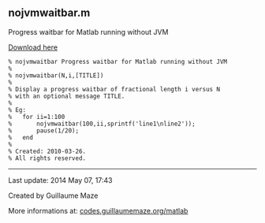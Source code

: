 ## nojvmwaitbar.m ##
Progress waitbar for Matlab running without JVM

[Download here](http://guillaumemaze.googlecode.com/svn/trunk/matlab/codes/inout/nojvmwaitbar.m)

```
% nojvmwaitbar Progress waitbar for Matlab running without JVM
%
% nojvmwaitbar(N,i,[TITLE])
% 
% Display a progress waitbar of fractional length i versus N
% with an optional message TITLE.
% 
% Eg:
%	for ii=1:100
%		nojvmwaitbar(100,ii,sprintf('line1\nline2'));
%		pause(1/20);
%	end
%
% Created: 2010-03-26.
% All rights reserved.
```

---

Last update: 2014 May 07, 17:43

Created by Guillaume Maze

More informations at: [codes.guillaumemaze.org/matlab](http://codes.guillaumemaze.org/matlab)